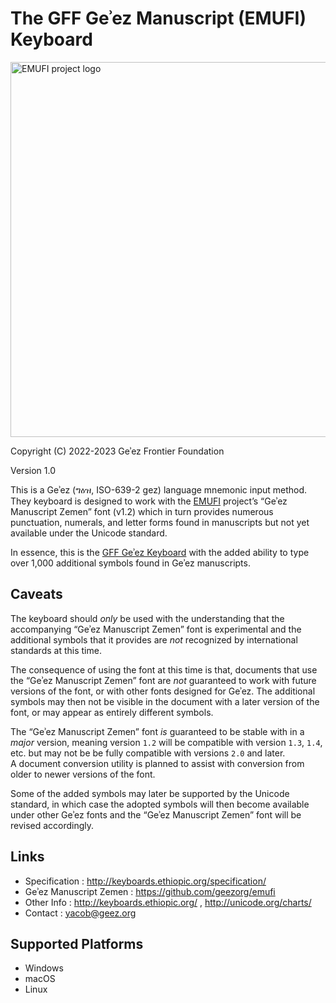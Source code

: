 The GFF Geʾez Manuscript (EMUFI) Keyboard
=========================================
<img alt="EMUFI project logo" src="https://emufi.geez.org/images/emufi-logo.png" width="600"/>

Copyright (C) 2022-2023 Geʾez Frontier Foundation

Version 1.0

This is a Geʾez (ግዕዝ, ISO-639-2 gez) language mnemonic input method. They keyboard is designed
to work with the [EMUFI](https://emufi.geez.org/) project’s “Geʾez Manuscript Zemen” font (v1.2) which in turn 
provides numerous punctuation, numerals, and letter forms found in manuscripts but not yet available under 
the Unicode standard.

In essence, this is the [GFF Geʾez Keyboard](https://github.com/keymanapp/keyboards/tree/master/release/gff/gff_geez)
with the added ability to type over 1,000 additional symbols found in Geʾez manuscripts.

Caveats
-------
The keyboard should *only* be used with the understanding that the accompanying “Geʾez Manuscript Zemen” font 
is experimental and the additional symbols that it provides are *not* recognized by international standards
at this time.

The consequence of using the font at this time is that, documents that use the “Geʾez Manuscript Zemen” font are *not*
guaranteed to work with future versions of the font, or with other fonts designed for Geʾez. The additional
symbols may then not be visible in the document with a later version of the font, or may appear as entirely 
different symbols.

The “Geʾez Manuscript Zemen” font *is* guaranteed to be stable with in a *major* version, meaning version `1.2` will
be compatible with version `1.3`, `1.4`, etc. but may not be be fully compatible with versions `2.0` and later.  
A document conversion utility is planned to assist with conversion from older to newer versions of the font.

Some of the added symbols may later be supported by the Unicode standard, in which case the adopted symbols will 
then become available under other Geʾez fonts and the “Geʾez Manuscript Zemen” font will be revised accordingly.


Links
-----

 * Specification :  http://keyboards.ethiopic.org/specification/
 * Geʾez Manuscript Zemen : https://github.com/geezorg/emufi
 * Other Info    :  http://keyboards.ethiopic.org/ , http://unicode.org/charts/
 * Contact       :  yacob@geez.org

Supported Platforms
-------------------
 * Windows
 * macOS
 * Linux
